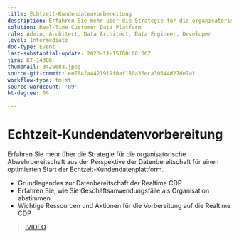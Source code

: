 ```yaml
---
title: Echtzeit-Kundendatenvorbereitung
description: Erfahren Sie mehr über die Strategie für die organisatorische Abwehrbereitschaft aus der Perspektive der Datenbereitschaft für einen optimierten Start der Echtzeit-Kundendatenplattform. Grundlegendes zur Datenbereitschaft der Echtzeit-Kundendatenplattform und Erfahren Sie, wie Sie Geschäftsanwendungsfälle als Organisation abstimmen.Wichtige Ressourcen und Aktionen für die Echtzeit-Bereitschaft der Kundendatenplattform
solution: Real-Time Customer Data Platform
role: Admin, Architect, Data Architect, Data Engineer, Developer
level: Intermediate
doc-type: Event
last-substantial-update: 2023-11-15T00:00:00Z
jira: KT-14386
thumbnail: 3425603.jpeg
source-git-commit: ee784fa4421919f0af180a36eca30644d27de7a1
workflow-type: tm+mt
source-wordcount: '89'
ht-degree: 0%

---
```



# Echtzeit-Kundendatenvorbereitung

Erfahren Sie mehr über die Strategie für die organisatorische Abwehrbereitschaft aus der Perspektive der Datenbereitschaft für einen optimierten Start der Echtzeit-Kundendatenplattform.

* Grundlegendes zur Datenbereitschaft der Realtime CDP
* Erfahren Sie, wie Sie Geschäftsanwendungsfälle als Organisation abstimmen.
* Wichtige Ressourcen und Aktionen für die Vorbereitung auf die Realtime CDP

>[!VIDEO](https://video.tv.adobe.com/v/3425603/?learn=on)